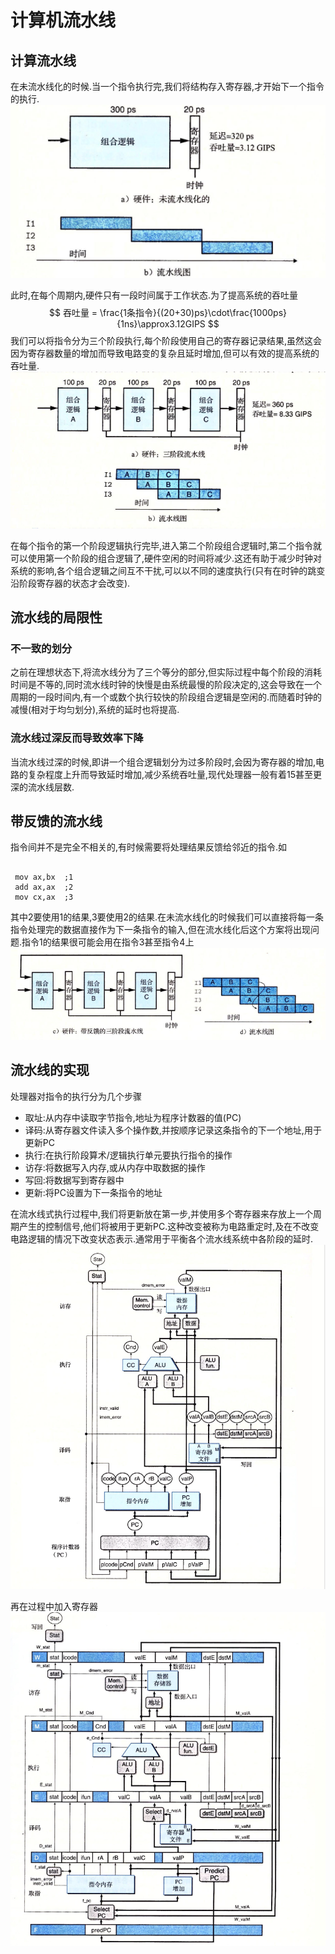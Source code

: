 # 计算机流水线

## 计算流水线

在未流水线化的时候.当一个指令执行完,我们将结构存入寄存器,才开始下一个指令的执行.![](./img/未流水化.png)

此时,在每个周期内,硬件只有一段时间属于工作状态.为了提高系统的吞吐量
$$
吞吐量 = \frac{1条指令}{(20+30)ps}\cdot\frac{1000ps}{1ns}\approx3.12GIPS
$$
我们可以将指令分为三个阶段执行,每个阶段使用自己的寄存器记录结果,虽然这会因为寄存器数量的增加而导致电路变的复杂且延时增加,但可以有效的提高系统的吞吐量.![](./img/三阶段流水线.png)

在每个指令的第一个阶段逻辑执行完毕,进入第二个阶段组合逻辑时,第二个指令就可以使用第一个阶段的组合逻辑了,硬件空闲的时间将减少.这还有助于减少时钟对系统的影响,各个组合逻辑之间互不干扰,可以以不同的速度执行(只有在时钟的跳变沿阶段寄存器的状态才会改变).

## 流水线的局限性

### 不一致的划分

之前在理想状态下,将流水线分为了三个等分的部分,但实际过程中每个阶段的消耗时间是不等的,同时流水线时钟的快慢是由系统最慢的阶段决定的,这会导致在一个周期的一段时间内,有一个或数个执行较快的阶段组合逻辑是空闲的.而随着时钟的减慢(相对于均匀划分),系统的延时也将提高.

### 流水线过深反而导致效率下降

当流水线过深的时候,即讲一个组合逻辑划分为过多阶段时,会因为寄存器的增加,电路的复杂程度上升而导致延时增加,减少系统吞吐量,现代处理器一般有着15甚至更深的流水线层数.

## 带反馈的流水线

指令间并不是完全不相关的,有时候需要将处理结果反馈给邻近的指令.如

```assembly
 
 mov ax,bx	;1
 add ax,ax	;2
 mov cx,ax	;3
```

其中2要使用1的结果,3要使用2的结果.在未流水线化的时候我们可以直接将每一条指令处理完的数据直接作为下一条指令的输入,但在流水线化后这个方案将出现问题.指令1的结果很可能会用在指令3甚至指令4上![](./img/待反馈的流水线.png)

## 流水线的实现

处理器对指令的执行分为几个步骤

- 取址:从内存中读取字节指令,地址为程序计数器的值(PC)
- 译码:从寄存器文件读入多个操作数,并按顺序记录这条指令的下一个地址,用于更新PC
- 执行:在执行阶段算术/逻辑执行单元要执行指令的操作
- 访存:将数据写入内存,或从内存中取数据的操作
- 写回:将数据写到寄存器中
- 更新:将PC设置为下一条指令的地址

在流水线式执行过程中,我们将更新放在第一步,并使用多个寄存器来存放上一个周期产生的控制信号,他们将被用于更新PC.这种改变被称为电路重定时,及在不改变电路逻辑的情况下改变状态表示.通常用于平衡各个流水线系统中各阶段的延时.![](./img/SEQ+模式.png)

再在过程中加入寄存器![](./img/PIPE-.png)

